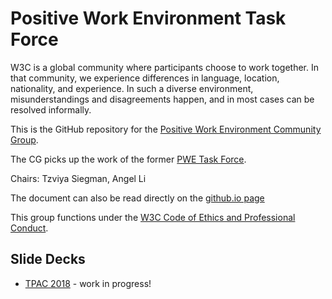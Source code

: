 # Positive Work Environment Task Force


W3C is a global community where participants choose to work together. In that community, we experience differences in language, location, nationality, and experience. In such a diverse environment, misunderstandings and disagreements happen, and in most cases can be resolved informally.

This is the GitHub repository for the [Positive Work Environment Community Group](https://www.w3.org/community/pwe/).

The CG picks up the work of the former [PWE Task Force](https://www.w3.org/Consortium/pwe/). 

Chairs: Tzviya Siegman, Angel Li

The document can also be read directly on the [github.io page](https://w3c.github.io/PWETF/)

This group functions under the [W3C Code of Ethics and Professional Conduct](https://www.w3.org/Consortium/cepc/).

## Slide Decks

 - [TPAC 2018](TPAC-2018/PWETF/index.html) - work in progress!
